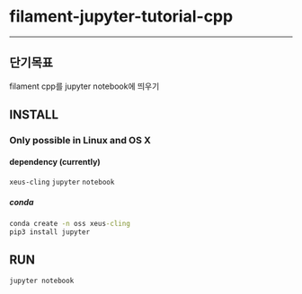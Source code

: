 # filament-jupyter-tutorial-cpp

----------------------------
## 단기목표
filament cpp를 jupyter notebook에 띄우기

## INSTALL

### Only possible in Linux and OS X
#### dependency (currently)
`xeus-cling` `jupyter` `notebook`

##### conda
```cmd
conda create -n oss xeus-cling
pip3 install jupyter
```

## RUN
```cmd
jupyter notebook
```
